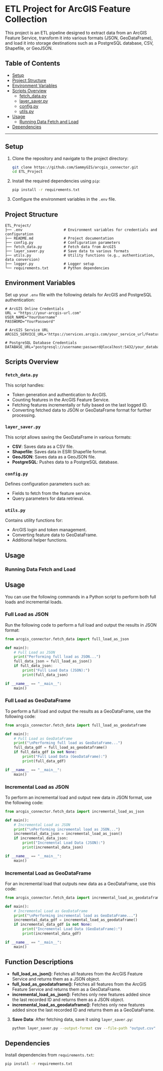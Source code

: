 # ETL Project for ArcGIS Feature Collection
This project is an ETL pipeline designed to extract data from an ArcGIS Feature Service, transform it into various formats (JSON, GeoDataFrame), and load it into storage destinations such as a PostgreSQL database, CSV, Shapefile, or GeoJSON.

## Table of Contents

- [Setup](#setup)
- [Project Structure](#project-structure)
- [Environment Variables](#environment-variables)
- [Scripts Overview](#scripts-overview)
  - [fetch_data.py](#fetch_datapy)
  - [layer_saver.py](#layer_saverpy)
  - [config.py](#configpy)
  - [utils.py](#utilspy)
- [Usage](#usage)
  - [Running Data Fetch and Load](#running-data-fetch-and-load)
- [Dependencies](#dependencies)

---

## Setup

1. Clone the repository and navigate to the project directory:

   ```bash
   git clone https://github.com/SammyGIS/arcgis_connector.git
   cd ETL_Project
   ```

2. Install the required dependencies using `pip`:

   ```bash
   pip install -r requirements.txt
   ```

3. Configure the environment variables in the `.env` file.

## Project Structure

```plaintext
ETL_Project/
├── .env                   # Environment variables for credentials and configuration
├── README.md              # Project documentation
├── config.py              # Configuration parameters
├── fetch_data.py          # Fetch data from ArcGIS
├── layer_saver.py         # Save data to various formats
├── utils.py               # Utility functions (e.g., authentication, data conversion)
├── logger.py              # Logger setup
└── requirements.txt       # Python dependencies
```

## Environment Variables

Set up your `.env` file with the following details for ArcGIS and PostgreSQL authentication:

```plaintext
# ArcGIS Online Credentials
URL = "https://your-arcgis-url.com"
USER_NAME="YourUsername"
PASSWORD="YourPassword"

# ArcGIS Service URL
ARCGIS_SERVICE_URL='https://services.arcgis.com/your_service_url/FeatureServer'

# PostgreSQL Database Credentials
DATABASE_URL="postgresql://username:password@localhost:5432/your_database"
```

## Scripts Overview

### `fetch_data.py`
This script handles:
- Token generation and authentication to ArcGIS.
- Counting features in the ArcGIS Feature Service.
- Fetching features incrementally or fully based on the last logged ID.
- Converting fetched data to JSON or GeoDataFrame format for further processing.

### `layer_saver.py`

This script allows saving the GeoDataFrame in various formats:
- **CSV**: Saves data as a CSV file.
- **Shapefile**: Saves data in ESRI Shapefile format.
- **GeoJSON**: Saves data as a GeoJSON file.
- **PostgreSQL**: Pushes data to a PostgreSQL database.

### `config.py`

Defines configuration parameters such as:
- Fields to fetch from the feature service.
- Query parameters for data retrieval.

### `utils.py`

Contains utility functions for:
- ArcGIS login and token management.
- Converting feature data to GeoDataFrame.
- Additional helper functions.

## Usage

### Running Data Fetch and Load
## Usage

You can use the following commands in a Python script to perform both full loads and incremental loads.

### Full Load as JSON

Run the following code to perform a full load and output the results in JSON format:

```python
from arcgis_connector.fetch_data import full_load_as_json

def main():
    # Full Load as JSON
    print("Performing full load as JSON...")
    full_data_json = full_load_as_json()
    if full_data_json:
        print("Full Load Data (JSON):")
        print(full_data_json)

if __name__ == "__main__":
    main()
```

### Full Load as GeoDataFrame

To perform a full load and output the results as a GeoDataFrame, use the following code:

```python
from arcgis_connector.fetch_data import full_load_as_geodataframe

def main():
    # Full Load as GeoDataFrame
    print("\nPerforming full load as GeoDataFrame...")
    full_data_gdf = full_load_as_geodataframe()
    if full_data_gdf is not None:
        print("Full Load Data (GeoDataFrame):")
        print(full_data_gdf)

if __name__ == "__main__":
    main()
```

### Incremental Load as JSON

To perform an incremental load and output new data in JSON format, use the following code:

```python
from arcgis_connector.fetch_data import incremental_load_as_json

def main():
    # Incremental Load as JSON
    print("\nPerforming incremental load as JSON...")
    incremental_data_json = incremental_load_as_json()
    if incremental_data_json:
        print("Incremental Load Data (JSON):")
        print(incremental_data_json)

if __name__ == "__main__":
    main()
```

### Incremental Load as GeoDataFrame

For an incremental load that outputs new data as a GeoDataFrame, use this code:

```python
from arcgis_connector.fetch_data import incremental_load_as_geodataframe

def main():
    # Incremental Load as GeoDataFrame
    print("\nPerforming incremental load as GeoDataFrame...")
    incremental_data_gdf = incremental_load_as_geodataframe()
    if incremental_data_gdf is not None:
        print("Incremental Load Data (GeoDataFrame):")
        print(incremental_data_gdf)

if __name__ == "__main__":
    main()
```

## Function Descriptions

- **full_load_as_json()**: Fetches all features from the ArcGIS Feature Service and returns them as a JSON object.
- **full_load_as_geodataframe()**: Fetches all features from the ArcGIS Feature Service and returns them as a GeoDataFrame.
- **incremental_load_as_json()**: Fetches only new features added since the last recorded ID and returns them as a JSON object.
- **incremental_load_as_geodataframe()**: Fetches only new features added since the last recorded ID and returns them as a GeoDataFrame.

3. **Save Data**: After fetching data, save it using `layer_saver.py`:

   ```bash
   python layer_saver.py --output-format csv --file-path "output.csv"
   ```

## Dependencies

Install dependencies from `requirements.txt`:

```bash
pip install -r requirements.txt
```


